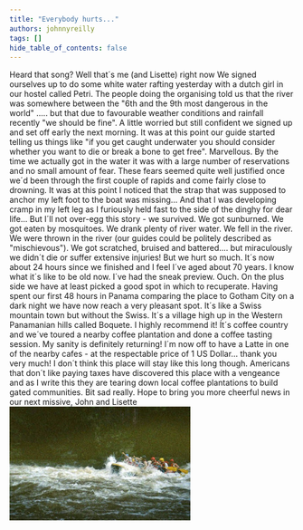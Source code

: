 ```yaml
---
title: "Everybody hurts..."
authors: johnnyreilly
tags: []
hide_table_of_contents: false
---
```

Heard that song? Well that´s me (and Lisette) right now We signed ourselves up to do some white water rafting yesterday with a dutch girl in our hostel called Petri. The people doing the organising told us that the river was somewhere between the "6th and the 9th most dangerous in the world" ..... but that due to favourable weather conditions and rainfall recently "we should be fine". A little worried but still confident we signed up and set off early the next morning. It was at this point our guide started telling us things like "if you get caught underwater you should consider whether you want to die or break a bone to get free". Marvellous. By the time we actually got in the water it was with a large number of reservations and no small amount of fear. These fears seemed quite well justified once we´d been through the first couple of rapids and come fairly close to drowning. It was at this point I noticed that the strap that was supposed to anchor my left foot to the boat was missing... And that I was developing cramp in my left leg as I furiously held fast to the side of the dinghy for dear life... But I´ll not over-egg this story - we survived. We got sunburned. We got eaten by mosquitoes. We drank plenty of river water. We fell in the river. We were thrown in the river (our guides could be politely described as "mischievous"). We got scratched, bruised and battered.... but miraculously we didn´t die or suffer extensive injuries! But we hurt so much. It´s now about 24 hours since we finished and I feel I´ve aged about 70 years. I know what it´s like to be old now. I´ve had the sneak preview. Ouch. On the plus side we have at least picked a good spot in which to recuperate. Having spent our first 48 hours in Panama comparing the place to Gotham City on a dark night we have now reach a very pleasant spot. It´s like a Swiss mountain town but without the Swiss. It´s a village high up in the Western Panamanian hills called Boquete. I highly recommend it! Ít´s coffee country and we´ve toured a nearby coffee plantation and done a coffee tasting session. My sanity is definitely returning! I´m now off to have a Latte in one of the nearby cafes - at the respectable price of 1 US Dollar... thank you very much! I don´t think this place will stay like this long though. Americans that don´t like paying taxes have discovered this place with a vengeance and as I write this they are tearing down local coffee plantations to build gated communities. Bit sad really. Hope to bring you more cheerful news in our next missive, John and Lisette ![](hon3boquettewwr027.jpg)


